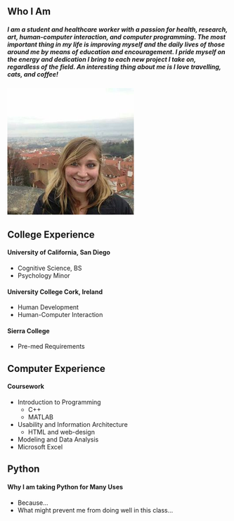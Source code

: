 ## Who I Am
##### I am a student and healthcare worker with a passion for health, research, art, human-computer interaction, and computer programming. The most important thing in my life is improving myself and the daily lives of those around me by means of education and encouragement. I pride myself on the energy and dedication I bring to each new project I take on, regardless of the field. An interesting thing about me is I love travelling, cats, and coffee!

<img src="portfolio.jpg" class="center">

## College Experience

#### University of California, San Diego
- Cognitive Science, BS
- Psychology Minor

#### University College Cork, Ireland
- Human Development
- Human-Computer Interaction

#### Sierra College
- Pre-med Requirements


## Computer Experience
#### Coursework
- Introduction to Programming
  - C++
  - MATLAB
- Usability and Information Architecture
  - HTML and web-design
- Modeling and Data Analysis
- Microsoft Excel

## Python
#### Why I am taking Python for Many Uses
- Because...
- What might prevent me from doing well in this class...
